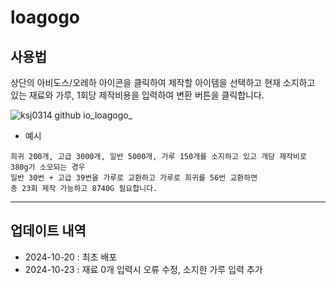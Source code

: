 # loagogo

## 사용법

상단의 아비도스/오레하 아이콘을 클릭하여 제작할 아이템을 선택하고
현재 소지하고 있는 재료와 가루, 1회당 제작비용을 입력하여 변환 버튼을 클릭합니다.

![ksj0314 github io_loagogo_](https://github.com/user-attachments/assets/4f4143c9-4d44-4468-8d9b-f41441171cba)

* 예시
```
희귀 200개, 고급 3000개, 일반 5000개, 가루 150개를 소지하고 있고 개당 제작비로 380g가 소모되는 경우
일반 30번 + 고급 39번을 가루로 교환하고 가루로 희귀를 56번 교환하면
총 23회 제작 가능하고 8740G 필요합니다.
```

---

## 업데이트 내역
* 2024-10-20 : 최초 배포
* 2024-10-23 : 재료 0개 입력시 오류 수정, 소지한 가루 입력 추가
